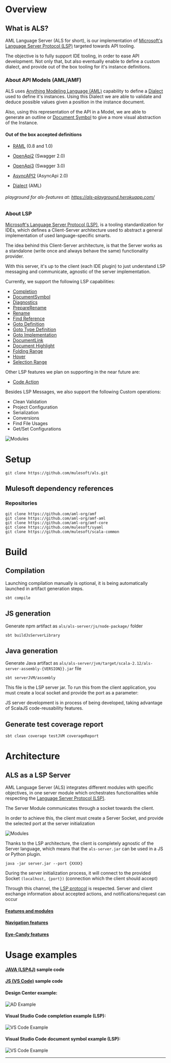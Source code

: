 # Overview
## What is ALS?
AML Language Server (ALS for short), is our implementation of [Microsoft's Language Server Protocol (LSP)](https://microsoft.github.io/language-server-protoco) targeted towards API tooling.

The objective is to fully support IDE tooling, in order to ease API development. Not only that, but also eventually enable to define a custom dialect, and provide out of the box tooling for it's instance definitions.

### About API Models (AML/AMF)
ALS uses [Anything Modeling Language (AML)](https://a.ml/docbook/overview_aml.html) capability to define a [Dialect](https://aml-org.github.io/aml-spec/dialects/) used to define it's instances.
Using this Dialect we are able to validate and deduce possible values given a position in the instance document.

Also, using this representation of the API in a Model, we are able to generate an outline or [Document Symbol](https://microsoft.github.io/language-server-protocol/specification#textDocument_documentSymbol) to give a more visual abstraction of the Instance.
 
#### Out of the box accepted definitions

+ [RAML](https://github.com/raml-org/raml-spec/blob/master/versions/raml-10/raml-10.md) (0.8 and 1.0)
+ [OpenApi2](https://github.com/OAI/OpenAPI-Specification) (Swagger 2.0)
+ [OpenApi3](https://github.com/OAI/OpenAPI-Specification/blob/master/versions/3.0.0.md) (Swagger 3.0)
+ [AsyncAPI2](https://github.com/asyncapi/asyncapi/blob/master/versions/2.0.0/asyncapi.md) (AsyncApi 2.0)

+ [Dialect](https://aml-org.github.io/aml-spec/dialects/) (AML)

###### playground for als-features at: https://als-playground.herokuapp.com/

### About LSP
[Microsoft's Language Server Protocol (LSP)](https://microsoft.github.io/language-server-protocol/overview), is a tooling standardization for IDEs, which defines a Client-Server architecture used to abstract a general implementation of used language-specific smarts.

The idea behind this Client-Server architecture, is that the Server works as a standalone (write once and always behave the same) functionality provider.

With this server, it's up to the client (each IDE plugin) to just understand LSP messaging and communicate, agnostic of the server implementation.

Currently, we support the following LSP capabilities:
+ [Completion](https://microsoft.github.io/language-server-protocol/specification#textDocument_completion)
+ [DocumentSymbol](https://microsoft.github.io/language-server-protocol/specification#textDocument_documentSymbol)
+ [Diagnostics](https://microsoft.github.io/language-server-protocol/specification#textDocument_publishDiagnostics)
+ [PrepareRename](https://microsoft.github.io/language-server-protocol/specification#textDocument_prepareRename)
+ [Rename](https://microsoft.github.io/language-server-protocol/specification#textDocument_rename)
+ [Find Reference](https://microsoft.github.io/language-server-protocol/specification#textDocument_references)
+ [Goto Definition](https://microsoft.github.io/language-server-protocol/specification#textDocument_definition)
+ [Goto Type Definition](https://microsoft.github.io/language-server-protocol/specification#textDocument_typeDefinition)
+ [Goto Implementation](https://microsoft.github.io/language-server-protocol/specification#textDocument_implementation)
+ [DocumentLink](https://microsoft.github.io/language-server-protocol/specification#textDocument_documentLink)
+ [Document Highlight](https://microsoft.github.io/language-server-protocol/specification#textDocument_documentHighlight)
+ [Folding Range](https://microsoft.github.io/language-server-protocol/specification#textDocument_foldingRange)
+ [Hover](https://microsoft.github.io/language-server-protocol/specification#textDocument_hover)
+ [Selection Range](https://microsoft.github.io/language-server-protocol/specification#textDocument_selectionRange)

Other LSP features we plan on supporting in the near future are:
+ [Code Action](https://microsoft.github.io/language-server-protocol/specification#textDocument_codeAction)

Besides LSP Messages, we also support the following Custom operations:
+ Clean Validation
+ Project Configuration
+ Serialization
+ Conversions
+ Find File Usages
+ Get/Set Configurations

![Modules](images/LSP-diagram.png)
# Setup

```
git clone https://github.com/mulesoft/als.git
```

## Mulesoft dependency references

### Repositories
```
git clone https://github.com/aml-org/amf
git clone https://github.com/aml-org/amf-aml
git clone https://github.com/aml-org/amf-core
git clone https://github.com/mulesoft/syaml
git clone https://github.com/mulesoft/scala-common
```

# Build

## Compilation

Launching compilation manually is optional, it is being automatically launched in artifact generation steps.
```
sbt compile
```

## JS generation

Generate npm artifact as `als/als-server/js/node-package/` folder

```
sbt buildJsServerLibrary
```

## Java generation

Generate Java artifact as `als/als-server/jvm/target/scala-2.12/als-server-assembly-{VERSION}}.jar` file

```
sbt serverJVM/assembly
```
This file is the LSP server jar.
To run this from the client application, you must create a local socket and provide the port as a parameter:

JS server development is in process of being developed, taking advantage of ScalaJS code-reusability features.

## Generate test coverage report
```
sbt clean coverage testJVM coverageReport
```

# Architecture
## ALS as a LSP Server
AML Language Server (ALS) integrates different modules with specific objectives, in one server module which orchestrates functionalities while respecting the [Language Server Protocol (LSP)](https://microsoft.github.io/language-server-protocol/overview).

The Server Module communicates through a socket towards the client.

In order to achieve this, the client must create a Server Socket, and provide the selected port at the server initialization

![Modules](images/LSP-complete-diagram.png)

Thanks to the LSP architecture, the client is completely agnostic of the Server language, which means that the `als-server.jar` can be used in a JS or Python plugin.

```
java -jar server.jar --port {XXXX}
```
During the server initialization process, it will connect to the provided Socket `(localhost, {port})` (connection which the client should accept)

Through this channel, the [LSP protocol](https://microsoft.github.io/language-server-protocol/specification) is respected. Server and client exchange information about accepted actions, and notifications/request can occur

#### [Features and modules](./documentation/features/features.md)
#### [Navigation features](./documentation/features/navigation.md)
#### [Eye-Candy features](./documentation/features/eyecandy.md)

# Usage examples

#### [JAVA (LSP4J)](./documentation/java-client-example/client.md) sample code

#### [JS (VS Code)](./documentation/js-client-example/client.md) sample code

#### Design Center example:
![AD Example](./images/usage-example-ad.gif)

#### Visual Studio Code completion example (LSP):
![VS Code Example](./images/usage-example-vscode.gif)

#### Visual Studio Code document symbol example (LSP):
![VS Code Example](./images/document-symbol-vscode.gif)
****
